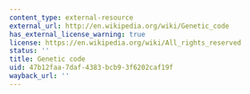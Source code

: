 ```yaml
---
content_type: external-resource
external_url: http://en.wikipedia.org/wiki/Genetic_code
has_external_license_warning: true
license: https://en.wikipedia.org/wiki/All_rights_reserved
status: ''
title: Genetic code
uid: 47b12faa-7daf-4383-bcb9-3f6202caf19f
wayback_url: ''
---
```

